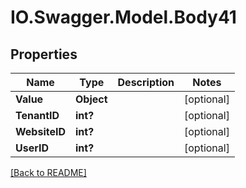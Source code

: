 # IO.Swagger.Model.Body41
## Properties

Name | Type | Description | Notes
------------ | ------------- | ------------- | -------------
**Value** | **Object** |  | [optional] 
**TenantID** | **int?** |  | [optional] 
**WebsiteID** | **int?** |  | [optional] 
**UserID** | **int?** |  | [optional] 

 [[Back to README]](../README.md)

